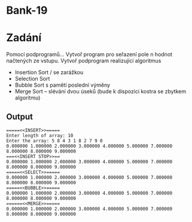 # Bank-19

# Zadání
Pomocí podprogramů... Vytvoř program pro seřazení pole n hodnot načtených ze vstupu. Vytvoř podprogram realizující algoritmus
- Insertion Sort / se zarážkou
- Selection Sort
- Bubble Sort s pamětí poslední výměny
- Merge Sort – slévání dvou úseků (bude k dispozici kostra se zbytkem algoritmu)

## Output
```
=====<<INSERT>>=====
Enter length of array: 10
Enter the array: 5 8 4 3 1 8 2 7 9 0
0.000000 1.000000 2.000000 3.000000 4.000000 5.000000 7.000000 8.000000 8.000000 9.000000
===<<INSERT STOP>>==
0.000000 1.000000 2.000000 3.000000 4.000000 5.000000 7.000000 8.000000 8.000000 9.000000
=====<<SELECT>>=====
0.000000 1.000000 2.000000 3.000000 4.000000 5.000000 7.000000 8.000000 8.000000 9.000000
=====<<BUBBLE>>=====
0.000000 1.000000 2.000000 3.000000 4.000000 5.000000 7.000000 8.000000 8.000000 9.000000
======<<MERGE>>=====
0.000000 1.000000 2.000000 3.000000 4.000000 5.000000 7.000000 8.000000 8.000000 9.000000
```